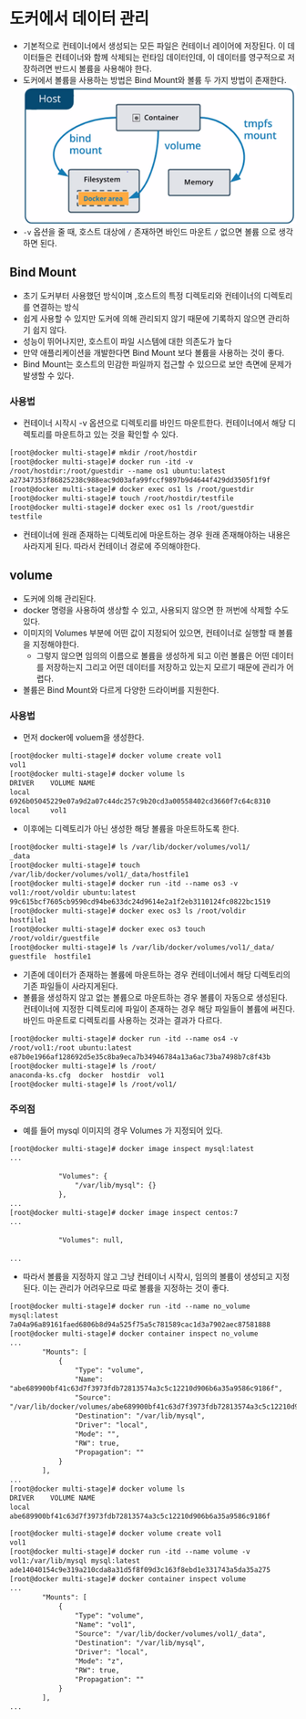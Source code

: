# 도커에서 데이터 관리
- 기본적으로 컨테이너에서 생성되는 모든 파일은 컨테이너 레이어에 저장된다. 이 데이터들은 컨테이너와 함께 삭제되는 런타임 데이터인데, 이 데이터를 영구적으로 저장하려면 반드시 볼륨을 사용해야 한다.
- 도커에서 볼륨을 사용하는 방법은 Bind Mount와 볼륨 두 가지 방법이 존재한다. 
![](images/Pasted%20image%2020230208141610.png)
- `-v` 옵션을 줄 때, 호스트 대상에 `/` 존재하면 바인드 마운트 `/` 없으면 볼륨 으로 생각하면 된다.

## Bind Mount
- 초기 도커부터 사용했던 방식이며 ,호스트의 특정 디렉토리와 컨테이너의 디렉토리를 연결하는 방식
- 쉽게 사용할 수 있지만 도커에 의해 관리되지 않기 때문에 기록하지 않으면 관리하기 쉽지 않다.
- 성능이 뛰어나지만, 호스트이 파일 시스템에 대한 의존도가 높다
- 만약 애플리케이션을 개발한다면 Bind Mount 보다 볼륨을 사용하는 것이 좋다.
- Bind Mount는 호스트의 민감한 파일까지 접근할 수 있으므로 보안 측면에 문제가 발생할 수 있다.

### 사용법
- 컨테이너 시작시 -v 옵션으로 디렉토리를 바인드 마운트한다. 컨테이너에서 해당 디렉토리를 마운트하고 있는 것을 확인할 수 있다. 
```
[root@docker multi-stage]# mkdir /root/hostdir
[root@docker multi-stage]# docker run -itd -v /root/hostdir:/root/guestdir --name os1 ubuntu:latest  
a27347353f86825238c988eac9d03afa99fccf9897b9d4644f429dd3505f1f9f
[root@docker multi-stage]# docker exec os1 ls /root/guestdir
[root@docker multi-stage]# touch /root/hostdir/testfile
[root@docker multi-stage]# docker exec os1 ls /root/guestdir
testfile
```
- 컨테이너에 원래 존재하는 디렉토리에 마운트하는 경우 원래 존재해야하는 내용은 사라지게 된다. 따라서 컨테이너 경로에 주의해야한다. 

## volume
- 도커에 의해 관리된다.
- docker 명령을 사용하여 생상할 수 있고, 사용되지 않으면 한 꺼번에 삭제할 수도 있다.
- 이미지의 Volumes 부분에 어떤 값이 지정되어 있으면, 컨테이너로 실행할 때 볼륨을 지정해야한다.
	- 그렇지 않으면 임의의 이름으로 볼륨을 생성하게 되고 이런 볼륨은 어떤 데이터를 저장하는지 그리고 어떤 데이터를 저장하고 있는지 모르기 때문에 관리가 어렵다.
- 볼륨은 Bind Mount와 다르게 다양한 드라이버를 지원한다.

### 사용법
- 먼저 docker에 voluem을 생성한다.
```
[root@docker multi-stage]# docker volume create vol1
vol1
[root@docker multi-stage]# docker volume ls
DRIVER    VOLUME NAME
local     6926b05045229e07a9d2a07c44dc257c9b20cd3a00558402cd3660f7c64c8310
local     vol1
```
- 이후에는 디렉토리가 아닌 생성한 해당 볼륨을 마운트하도록 한다. 
```
[root@docker multi-stage]# ls /var/lib/docker/volumes/vol1/
_data
[root@docker multi-stage]# touch /var/lib/docker/volumes/vol1/_data/hostfile1
[root@docker multi-stage]# docker run -itd --name os3 -v vol1:/root/voldir ubuntu:latest 
99c615bcf7605cb9590cd94be633dc24d9614e2a1f2eb3110124fc0822bc1519
[root@docker multi-stage]# docker exec os3 ls /root/voldir
hostfile1
[root@docker multi-stage]# docker exec os3 touch /root/voldir/guestfile
[root@docker multi-stage]# ls /var/lib/docker/volumes/vol1/_data/
guestfile  hostfile1
```
- 기존에 데이터가 존재하는 볼륨에 마운트하는 경우 컨테이너에서 해당 디렉토리의 기존 파일들이 사라지게된다. 
- 볼륨을 생성하지 않고 없는 볼륨으로 마운트하는 경우 볼륨이 자동으로 생성된다. 컨테이너에 지정한 디렉토리에 파일이 존재하는 경우 해당 파일들이 볼륨에 써진다. 바인드 마운트로 디렉토리를 사용하는 것과는 결과가 다르다. 
```
[root@docker multi-stage]# docker run -itd --name os4 -v /root/vol1:/root ubuntu:latest 
e87b0e1966af128692d5e35c8ba9eca7b34946784a13a6ac73ba7498b7c8f43b
[root@docker multi-stage]# ls /root/
anaconda-ks.cfg  docker  hostdir  vol1
[root@docker multi-stage]# ls /root/vol1/
```

### 주의점
- 예를 들어 mysql 이미지의 경우 Volumes 가 지정되어 있다.
```
[root@docker multi-stage]# docker image inspect mysql:latest 
...

            "Volumes": {
                "/var/lib/mysql": {}
            },
...
[root@docker multi-stage]# docker image inspect centos:7
...

            "Volumes": null,

...
```
- 따라서 볼륨을 지정하지 않고 그냥 컨테이너 시작시, 임의의 볼륨이 생성되고 지정된다. 이는 관리가 어려우므로 따로 볼륨을 지정하는 것이 좋다.

```
[root@docker multi-stage]# docker run -itd --name no_volume mysql:latest 
7a04a96a89161faed6806b8d94a525f75a5c781589cac1d3a7902aec87581888
[root@docker multi-stage]# docker container inspect no_volume 
...
        "Mounts": [
            {
                "Type": "volume",
                "Name": "abe689900bf41c63d7f3973fdb72813574a3c5c12210d906b6a35a9586c9186f",
                "Source": "/var/lib/docker/volumes/abe689900bf41c63d7f3973fdb72813574a3c5c12210d906b6a35a9586c9186f/_data",
                "Destination": "/var/lib/mysql",
                "Driver": "local",
                "Mode": "",
                "RW": true,
                "Propagation": ""
            }
        ],
...
[root@docker multi-stage]# docker volume ls
DRIVER    VOLUME NAME
local     abe689900bf41c63d7f3973fdb72813574a3c5c12210d906b6a35a9586c9186f
```

```
[root@docker multi-stage]# docker volume create vol1
vol1
[root@docker multi-stage]# docker run -itd --name volume -v vol1:/var/lib/mysql mysql:latest 
ade14040154c9e319a210cda8a31d5f8f09d3c163f8ebd1e331743a5da35a275
[root@docker multi-stage]# docker container inspect volume 
...
        "Mounts": [
            {
                "Type": "volume",
                "Name": "vol1",
                "Source": "/var/lib/docker/volumes/vol1/_data",
                "Destination": "/var/lib/mysql",
                "Driver": "local",
                "Mode": "z",
                "RW": true,
                "Propagation": ""
            }
        ],
...
```